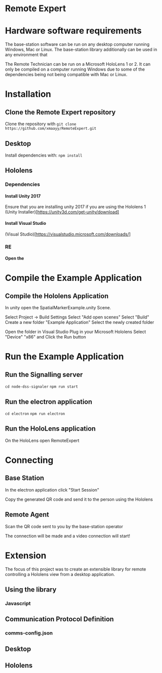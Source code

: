 # Remote Expert

# Hardware software requirements
The base-station software can be run on any desktop computer running Windows, Mac or Linux. The base-station library additionally can be used in any environment that 

The Remote Technician can be run on a Microsoft HoloLens 1 or 2. It can only be compiled on a computer running Windows due to some of the dependencies being not being compatible with Mac or Linux.

# Installation
## Clone the Remote Expert repository
Clone the repository with
```git clone https://github.com/xmaayy/RemoteExpert.git```

## Desktop
Install dependencies with:
```npm install```

## Hololens
### Dependencies
#### Install Unity 2017
Ensure that you are installing unity 2017 if you are using the Hololens 1
(Unity Installer)[https://unity3d.com/get-unity/download]
#### Install Visual Studio
(Visual Studio)[https://visualstudio.microsoft.com/downloads/]

### RE
#### Open the  

# Compile the Example Application
## Compile the Hololens Application
In unity open the SpatialMarkerExample.unity Scene.

Select Project -> Build Settings
Select "Add open scenes"
Select "Build"
Create a new folder "Example Application"
Select the newly created folder

Open the folder in Visual Studio
Plug in your Microsoft Hololens
Select "Device" "x86" and Click the Run button

# Run the Example Application
## Run the Signalling server
```cd node-dss-signaler```
```npm run start```
## Run the electron application
```cd electron```
```npm run electron```
## Run the HoloLens application
On the HoloLens open RemoteExpert

# Connecting
## Base Station
In the electron application click "Start Session"

Copy the generated QR code and send it to the person using the Hololens

## Remote Agent
Scan the QR code sent to you by the base-station operator

The connection will be made and a video connection will start!

# Extension

The focus of this project was to create an extensible library for remote controlling a Hololens view from a desktop application.

## Using the library
### Javascript


### 


## Communication Protocol Definition
### comms-config.json

## Desktop
## Hololens
